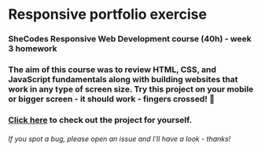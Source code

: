 # Responsive portfolio exercise
### SheCodes Responsive Web Development course (40h) - week 3 homework

### The aim of this course was to review HTML, CSS, and JavaScript fundamentals along with building websites that work in any type of screen size. Try this project on your mobile or bigger screen - it should work - fingers crossed! 😬

### [Click here](https://responsive-course-week-3.netlify.app/) to check out the project for yourself.

###### If you spot a bug, please open an issue and I'll have a look - thanks!
